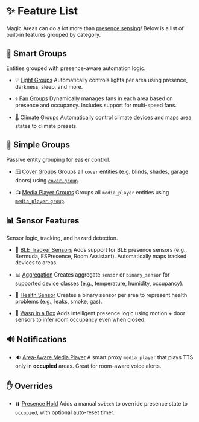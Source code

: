 # ✨ Feature List

Magic Areas can do a lot more than [presence sensing](../concepts/presence-sensing.md)! Below is a list of built-in features grouped by category.

## 🧠 Smart Groups
Entities grouped with presence-aware automation logic.

* 💡 [Light Groups](light-groups.md)
  Automatically controls lights per area using presence, darkness, sleep, and more.

* 🌀 [Fan Groups](fan-groups.md)
  Dynamically manages fans in each area based on presence and occupancy. Includes support for multi-speed fans.

* 🌡️ [Climate Groups](climate-control.md)
  Automatically control climate devices and maps area states to climate presets.

## 🧱 Simple Groups
Passive entity grouping for easier control.

* 🪟 [Cover Groups](cover-groups.md)
  Groups all `cover` entities (e.g. blinds, shades, garage doors) using [`cover.group`](https://www.home-assistant.io/integrations/cover.group/).

* 📺 [Media Player Groups](media-player-groups.md)
  Groups all `media_player` entities using [`media_player.group`](https://www.home-assistant.io/integrations/media_player.group/).


## 📊 Sensor Features
Sensor logic, tracking, and hazard detection.

* 📍 [BLE Tracker Sensors](ble-tracker-monitor.md)
  Adds support for BLE presence sensors (e.g., Bermuda, ESPresence, Room Assistant). Automatically maps tracked devices to areas.

* 📊 [Aggregation](aggregation.md)
  Creates aggregate `sensor` or `binary_sensor` for supported device classes (e.g., temperature, humidity, occupancy).

* 🚨 [Health Sensor](health-sensor.md)
  Creates a binary sensor per area to represent health problems (e.g., leaks, smoke, gas).

* 🐝 [Wasp in a Box](wasp-in-a-box.md)
  Adds intelligent presence logic using motion + door sensors to infer room occupancy even when closed.

## 🔊 Notifications

* 🔉 [Area-Aware Media Player](area-aware-media-player.md)
  A smart proxy `media_player` that plays TTS only in **occupied** areas. Great for room-aware voice alerts.

## ✋ Overrides

* ⏸️ [Presence Hold](presence-hold.md)
  Adds a manual `switch` to override presence state to `occupied`, with optional auto-reset timer.
